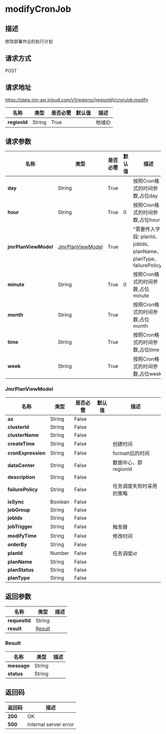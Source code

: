 # modifyCronJob


## 描述
修改部署作业的执行计划

## 请求方式
POST

## 请求地址
https://idata-jmr-api.jcloud.com/v1/regions/{regionId}/cronJob:modify

|名称|类型|是否必需|默认值|描述|
|---|---|---|---|---|
|**regionId**|String|True||地域ID|

## 请求参数
|名称|类型|是否必需|默认值|描述|
|---|---|---|---|---|
|**day**|String|True||按照Cron格式的时间参数,占位day|
|**hour**|String|True|0|按照Cron格式的时间参数,占位hour|
|**jmrPlanViewModel**|[JmrPlanViewModel](##JmrPlanViewModel)|True||"需要传入字段: planId、jobIds、planName、planType、failurePolicy"<br>|
|**minute**|String|True|0|按照Cron格式的时间参数,占位minute|
|**month**|String|True||按照Cron格式的时间参数,占位month|
|**time**|String|True||按照Cron格式的时间参数,占位time|
|**week**|String|True||按照Cron格式的时间参数,占位week|

### <a name="JmrPlanViewModel">JmrPlanViewModel</a>
|名称|类型|是否必需|默认值|描述|
|---|---|---|---|---|
|**az**|String|False|||
|**clusterId**|String|False|||
|**clusterName**|String|False|||
|**createTime**|String|False||创建时间|
|**cronExpression**|String|False||formatt后的时间|
|**dataCenter**|String|False||数据中心，即regionId|
|**description**|String|False|||
|**failurePolicy**|String|False||任务调度失败时采用的策略|
|**isSync**|Boolean|False|||
|**jobGroup**|String|False|||
|**jobIds**|String|False|||
|**jobTrigger**|String|False||触发器|
|**modifyTime**|String|False||修改时间|
|**orderBy**|String|False|||
|**planId**|Number|False||任务调度id|
|**planName**|String|False|||
|**planStatus**|String|False|||
|**planType**|String|False|||

## 返回参数
|名称|类型|描述|
|---|---|---|
|**requestId**|String||
|**result**|[Result](##Result)||


### <a name="Result">Result</a>
|名称|类型|描述|
|---|---|---|
|**message**|String||
|**status**|String||

## 返回码
|返回码|描述|
|---|---|
|**200**|OK|
|**500**|Internal server error|
